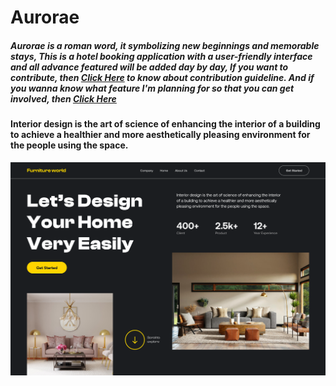 # Aurorae

##### Aurorae is a roman word, it symbolizing new beginnings and memorable stays, This is a hotel booking application with a user-friendly interface and all advance featured will be added day by day, If you want to contribute, then [Click Here](https://github.com/yeasin2002/Furniture-world/blob/main/CONTRIBUTION.md) to know about contribution guideline. And if you wanna know what feature I'm planning for so that you can get involved, then [Click Here](https://github.com/yeasin2002/Furniture-world/blob/main/Project-plan.md)

#### Interior design is the art of science of enhancing the interior of a building to achieve a healthier and more aesthetically pleasing environment for the people using the space.

![Cover](./public/cover.png)
